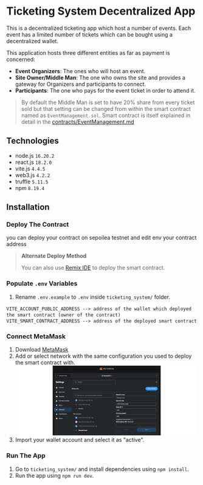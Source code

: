 # Ticketing System Decentralized App

This is a decentralized ticketing app which host a number of events. Each event has a limited number of tickets which can be bought using a decentralized wallet.

This application hosts three different entities as far as payment is concerned:

- **Event Organizers**: The ones who will host an event.
- **Site Owner/Middle Man**: The one who owns the site and provides a gateway for Organizers and participants to connect.
- **Participants**: The one who pays for the event ticket in order to attend it.

> By default the Middle Man is set to have 20% share from every ticket sold but that setting can be changed from within the smart contract named as `EventManagement.sol`. Smart contract is itself explained in detail in the [contracts/EventManagement.md](/contracts/EventManagement.md)

## Technologies

- node.js `16.20.2`
- react.js `18.2.0`
- vite.js `4.4.5`
- web3.js `4.2.2`
- truffle `5.11.5`
- npm `8.19.4`

## Installation

### Deploy The Contract

you can deploy your contract on sepoilea testnet and edit env your contract address

> **Alternate Deploy Method**
>
> You can also use [Remix IDE](https://remix.ethereum.org/) to deploy the smart contract.

### Populate `.env` Variables

1. Rename `.env.example` to `.env` inside `ticketing_system/` folder.
```
VITE_ACCOUNT_PUBLIC_ADDRESS --> address of the wallet which deployed the smart contract (owner of the contract)
VITE_SMART_CONTRACT_ADDRESS --> address of the deployed smart contract
```

### Connect MetaMask

1. Download [MetaMask](https://metamask.io/download/)
2. Add or select network with the same configuration you used to deploy the smart contract with.
![Alt text](docs/select_network.png)
3. Import your wallet account and select it as "active".

### Run The App

1. Go to `ticketing_system/` and install dependencies using `npm install`.
2. Run the app using `npm run dev`.

